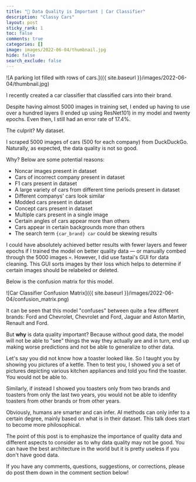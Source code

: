 ```yaml
---
title: "📌 Data Quality is Important | Car Classifier"
description: "Classy Cars"
layout: post
sticky_rank: 1
toc: false
comments: true
categories: []
image: images/2022-06-04/thumbnail.jpg
hide: false
search_exclude: false
---
```

![A parking lot filled with rows of cars.]({{ site.baseurl }}/images/2022-06-04/thumbnail.jpg)

I recently created a car classifier that classified cars into their brand.

Despite having almost 5000 images in training set, I ended up having to use 
over a hundred layers (I ended up using ResNet101) in my model and twenty 
epochs. Even then, I still had an error rate of 17.4%.

The culprit? My dataset.

I scraped 5000 images of cars (500 for each company) from DuckDuckGo. 
Naturally, as expected, the data quality is not so good.

Why? Below are some potential reasons:
- Noncar images present in dataset
- Cars of incorrect company present in dataset
- F1 cars present in dataset
- A large variety of cars from different time periods present in dataset
- Different companys' cars look similar
- Modded cars present in dataset
- Concept cars present in dataset
- Multiple cars present in a single image
- Certain angles of cars appear more than others
- Cars appear in certain backgrounds more than others
- The search term `{car_brand} car` could be skewing results

I could have absolutely achieved better results with fewer layers and fewer 
epochs if I trained the model on better quality data — or manually combed 
through the 5000 images 💀. However, I did use fastai's GUI for data cleaning.
This GUI sorts images by their loss which helps to determine if certain 
images should be relabeled or deleted.

Below is the confusion matrix for this model.

![Car Classifier Confusion Matrix]({{ site.baseurl }}/images/2022-06-04/confusion_matrix.png)

It can be seen that this model "confuses" between quite a few different 
brands: Ford and Chevrolet, Chevrolet and Ford, Jaguar and Aston Martin, 
Renault and Ford.

But **why** is data quality important? Because without good data, the model 
will not be able to "see" things the way they actually are and in turn, end 
up making worse predictions and not be able to generalize to other data.

Let's say you did not know how a toaster looked like. So I taught you by 
showing you pictures of a kettle. Then to test you, I showed you a set of 
pictures depicting various kitchen appliances and told you find the toaster. 
You would not be able to. 

Similarly, if instead I showed you toasters only 
from two brands and toasters from only the last two years, you would not be 
able to idenfity toasters from other brands or from other years.

Obviously, humans are smarter and can infer. AI methods can only infer to a 
certain degree, mainly based on what is in their dataset. This talk does 
start to become more philosophical.

The point of this post is to emphasize the importance of quality data and 
different aspects to consider as to why data quality may not be good. You 
can have the best architecture in the world but it is pretty useless if you 
don't have good data.

If you have any comments, questions, suggestions, or corrections, please do 
post them down in the comment section below!